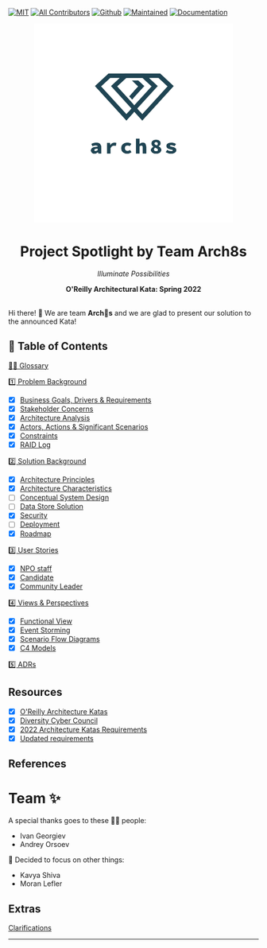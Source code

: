 [![MIT](https://img.shields.io/badge/License-MIT-orange)](LICENSE)
[![All Contributors](https://img.shields.io/badge/All_Contributors-2-orange.svg)](#team-)
[![Github](https://img.shields.io/badge/Github-arch8s/spring_2022-orange)](https://github.com/arch8s/spring-2022)
[![Maintained](https://img.shields.io/badge/Maintained-yes-orange)](https://github.com/arch8s/spring-2022)
[![Documentation](https://img.shields.io/badge/Documentation-in_progress-orange)](https://github.com/arch8s/spring-2022)

<div style="text-align: center">
  <img src="assets/images/arch8s.png" alt="Arch8s"/>
  <h1>Project <strong>Spotlight</strong> by Team <strong>Arch8s</strong></h1>
  <p><i>Illuminate Possibilities</i></p>
  <b>O'Reilly Architectural Kata: Spring 2022</b>  
</div>

<br />

Hi there! 👋 We are team <b title="Archistratigs">Arch🎱s</b> and we are glad to present our solution to the announced Kata!

## 📖 Table of Contents

[🧑‍🚀 Glossary](Glossary.md)

[1️⃣ Problem Background](1.Problem/README.md)

- [x]  [Business Goals, Drivers & Requirements](1.Problem/1.1.BusinessGoalsDriversAndRequirements.md)
- [x]  [Stakeholder Concerns](1.Problem/1.2.StakeholderConcerns.md)
- [x]  [Architecture Analysis](1.Problem/1.3.ArchitectureAnalysis.md)
- [x]  [Actors, Actions & Significant Scenarios](1.Problem/1.4.ActorsActionsAndSignificantScenarios.md)
- [x]  [Constraints](1.Problem/1.5.Constraints.md)
- [x]  [RAID Log](1.Problem/1.6.RAID.md)

[2️⃣ Solution Background](2.Solution/README.md)

- [x]  [Architecture Principles](2.Solution/2.1.ArchitecturePrinciples.md)
- [x]  [Architecture Characteristics](2.Solution/2.2.ArchitectureCharacteristics.md)
- [ ]  [Conceptual System Design](2.Solution/2.3.Conceptual.md)
- [ ]  [Data Store Solution](2.Solution/2.4.DataStore.md)
- [x]  [Security](2.Solution/2.5.Security.md)
- [ ]  [Deployment](2.Solution/2.7.Deployment.md)
- [x]  [Roadmap](2.Solution/2.8.Roadmap.md)

[3️⃣ User Stories](3.UserStories/README.md)

- [x]  [NPO staff](3.UserStories/NPO.md)
- [x]  [Candidate](3.UserStories/Candidate.md)
- [x]  [Community Leader](3.UserStories/CommunityLeader.md)

[4️⃣ Views & Perspectives](4.Views/README.md)

- [x]  [Functional View](4.Views/4.1.FunctionalView/README.md)
- [x]  [Event Storming](4.Views/4.2.EventStorming/README.md)
- [x]  [Scenario Flow Diagrams](4.Views/4.3.Scenarios/README.md)
- [x]  [C4 Models](4.Views/4.4.C4Models/README.md)

[5️⃣ ADRs](5.ADRs/README.md)

## Resources <a href='#' id='resources'></a>

- [x]  [O'Reilly Architecture Katas](https://learning.oreilly.com/featured/architectural-katas/)
- [x]  [Diversity Cyber Council](https://www.diversitycybercouncil.com/)
- [x]  [2022 Architecture Katas Requirements](assets/docs/diversitycybercouncilkatarequirements20221653334648065.pdf)
- [x]  [Updated requirements](https://docs.google.com/document/d/1XjEpcGJ87xYg1eWN9eE0_tH7te5HcVAgPvoONLHY4qQ/edit?usp=sharing)

## References

# Team ✨

A special thanks goes to these 🏋🏻 people:

- Ivan Georgiev
- Andrey Orsoev

🏃 Decided to focus on other things:

- Kavya Shiva
- Moran Lefler

## Extras

[Clarifications](Clarifications.md)

---
